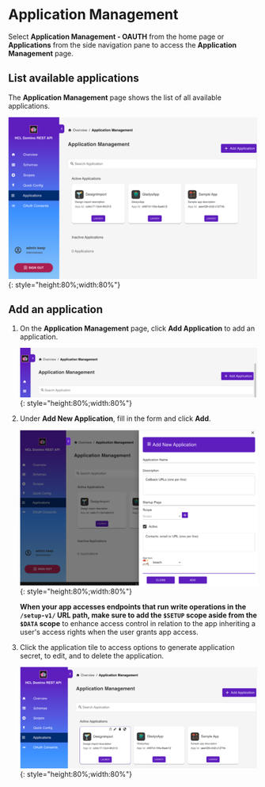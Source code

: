 # Application Management

Select **Application Management - OAUTH** from the home page or **Applications** from the side navigation pane to access the **Application Management** page.

## List available applications

The **Application Management** page shows the list of all available applications.

![List Applications](../../assets/images/ListOfApplications.png){: style="height:80%;width:80%"}

## Add an application

1. On the **Application Management** page, click **Add Application** to add an application.

      ![Add Application](../../assets/images/AddApplication.png){: style="height:80%;width:80%"}

2. Under **Add New Application**, fill in the form and click **Add**.

      ![Application Form](../../assets/images/AddApplicationForm.png){: style="height:80%;width:80%"}
      
      **When your app accesses endpoints that run write operations in the `/setup-v1/` URL path, make sure to add the `$SETUP` scope aside from the `$DATA` scope** to enhance access control in relation to the app inheriting a user's access rights when the user grants app access. 


3. Click the application tile to access options to generate application secret, to edit, and to delete the application.

      ![Edit Application](../../assets/images/EditApplication.png){: style="height:80%;width:80%"}